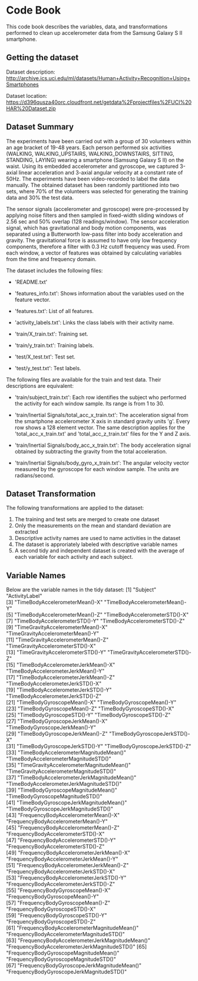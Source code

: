 # Code Book

This code book describes the variables, data, and transformations performed to clean up accelerometer data from the Samsung Galaxy S II smartphone.

## <a name="getDataset">Getting the dataset</a>
Dataset description: http://archive.ics.uci.edu/ml/datasets/Human+Activity+Recognition+Using+Smartphones

Dataset location: https://d396qusza40orc.cloudfront.net/getdata%2Fprojectfiles%2FUCI%20HAR%20Dataset.zip 

## Dataset Summary
The experiments have been carried out with a group of 30 volunteers within an age bracket of 19-48 years. Each person performed six activities (WALKING, WALKING_UPSTAIRS, WALKING_DOWNSTAIRS, SITTING, STANDING, LAYING) wearing a smartphone (Samsung Galaxy S II) on the waist. Using its embedded accelerometer and gyroscope, we captured 3-axial linear acceleration and 3-axial angular velocity at a constant rate of 50Hz. The experiments have been video-recorded to label the data manually. The obtained dataset has been randomly partitioned into two sets, where 70% of the volunteers was selected for generating the training data and 30% the test data. 

The sensor signals (accelerometer and gyroscope) were pre-processed by applying noise filters and then sampled in fixed-width sliding windows of 2.56 sec and 50% overlap (128 readings/window). The sensor acceleration signal, which has gravitational and body motion components, was separated using a Butterworth low-pass filter into body acceleration and gravity. The gravitational force is assumed to have only low frequency components, therefore a filter with 0.3 Hz cutoff frequency was used. From each window, a vector of features was obtained by calculating variables from the time and frequency domain. 

The dataset includes the following files:

- 'README.txt'

- 'features_info.txt': Shows information about the variables used on the feature vector.

- 'features.txt': List of all features.

- 'activity_labels.txt': Links the class labels with their activity name.

- 'train/X_train.txt': Training set.

- 'train/y_train.txt': Training labels.

- 'test/X_test.txt': Test set.

- 'test/y_test.txt': Test labels.
 
The following files are available for the train and test data. Their descriptions are equivalent: 

- 'train/subject_train.txt': Each row identifies the subject who performed the activity for each window sample. Its range is from 1 to 30. 

- 'train/Inertial Signals/total_acc_x_train.txt': The acceleration signal from the smartphone accelerometer X axis in standard gravity units 'g'. Every row shows a 128 element vector. The same description applies for the 'total_acc_x_train.txt' and 'total_acc_z_train.txt' files for the Y and Z axis. 

- 'train/Inertial Signals/body_acc_x_train.txt': The body acceleration signal obtained by subtracting the gravity from the total acceleration. 

- 'train/Inertial Signals/body_gyro_x_train.txt': The angular velocity vector measured by the gyroscope for each window sample. The units are radians/second. 
 
## Dataset Transformation
The following transformations are applied to the dataset:

1. The training and test sets are merged to create one dataset
2. Only the measurements on the mean and standard deviation are extracted
3. Descriptive activity names are used to name activities in the dataset
4. The dataset is approriately labeled with descriptive variable names
5. A second tidy and independent dataset is created with the average of each variable for each activity and each subject.

## Variable Names
Below are the variable names in the tidy dataset:
[1] "Subject"                                       "ActivityLabel"                                
 [3] "TimeBodyAccelerometerMean()-X"                 "TimeBodyAccelerometerMean()-Y"                
 [5] "TimeBodyAccelerometerMean()-Z"                 "TimeBodyAccelerometerSTD()-X"                 
 [7] "TimeBodyAccelerometerSTD()-Y"                  "TimeBodyAccelerometerSTD()-Z"                 
 [9] "TimeGravityAccelerometerMean()-X"              "TimeGravityAccelerometerMean()-Y"             
[11] "TimeGravityAccelerometerMean()-Z"              "TimeGravityAccelerometerSTD()-X"              
[13] "TimeGravityAccelerometerSTD()-Y"               "TimeGravityAccelerometerSTD()-Z"              
[15] "TimeBodyAccelerometerJerkMean()-X"             "TimeBodyAccelerometerJerkMean()-Y"            
[17] "TimeBodyAccelerometerJerkMean()-Z"             "TimeBodyAccelerometerJerkSTD()-X"             
[19] "TimeBodyAccelerometerJerkSTD()-Y"              "TimeBodyAccelerometerJerkSTD()-Z"             
[21] "TimeBodyGyroscopeMean()-X"                     "TimeBodyGyroscopeMean()-Y"                    
[23] "TimeBodyGyroscopeMean()-Z"                     "TimeBodyGyroscopeSTD()-X"                     
[25] "TimeBodyGyroscopeSTD()-Y"                      "TimeBodyGyroscopeSTD()-Z"                     
[27] "TimeBodyGyroscopeJerkMean()-X"                 "TimeBodyGyroscopeJerkMean()-Y"                
[29] "TimeBodyGyroscopeJerkMean()-Z"                 "TimeBodyGyroscopeJerkSTD()-X"                 
[31] "TimeBodyGyroscopeJerkSTD()-Y"                  "TimeBodyGyroscopeJerkSTD()-Z"                 
[33] "TimeBodyAccelerometerMagnitudeMean()"          "TimeBodyAccelerometerMagnitudeSTD()"          
[35] "TimeGravityAccelerometerMagnitudeMean()"       "TimeGravityAccelerometerMagnitudeSTD()"       
[37] "TimeBodyAccelerometerJerkMagnitudeMean()"      "TimeBodyAccelerometerJerkMagnitudeSTD()"      
[39] "TimeBodyGyroscopeMagnitudeMean()"              "TimeBodyGyroscopeMagnitudeSTD()"              
[41] "TimeBodyGyroscopeJerkMagnitudeMean()"          "TimeBodyGyroscopeJerkMagnitudeSTD()"          
[43] "FrequencyBodyAccelerometerMean()-X"            "FrequencyBodyAccelerometerMean()-Y"           
[45] "FrequencyBodyAccelerometerMean()-Z"            "FrequencyBodyAccelerometerSTD()-X"            
[47] "FrequencyBodyAccelerometerSTD()-Y"             "FrequencyBodyAccelerometerSTD()-Z"            
[49] "FrequencyBodyAccelerometerJerkMean()-X"        "FrequencyBodyAccelerometerJerkMean()-Y"       
[51] "FrequencyBodyAccelerometerJerkMean()-Z"        "FrequencyBodyAccelerometerJerkSTD()-X"        
[53] "FrequencyBodyAccelerometerJerkSTD()-Y"         "FrequencyBodyAccelerometerJerkSTD()-Z"        
[55] "FrequencyBodyGyroscopeMean()-X"                "FrequencyBodyGyroscopeMean()-Y"               
[57] "FrequencyBodyGyroscopeMean()-Z"                "FrequencyBodyGyroscopeSTD()-X"                
[59] "FrequencyBodyGyroscopeSTD()-Y"                 "FrequencyBodyGyroscopeSTD()-Z"                
[61] "FrequencyBodyAccelerometerMagnitudeMean()"     "FrequencyBodyAccelerometerMagnitudeSTD()"     
[63] "FrequencyBodyAccelerometerJerkMagnitudeMean()" "FrequencyBodyAccelerometerJerkMagnitudeSTD()" 
[65] "FrequencyBodyGyroscopeMagnitudeMean()"         "FrequencyBodyGyroscopeMagnitudeSTD()"         
[67] "FrequencyBodyGyroscopeJerkMagnitudeMean()"     "FrequencyBodyGyroscopeJerkMagnitudeSTD()" 
